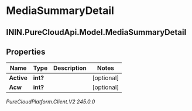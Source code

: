 # MediaSummaryDetail

## ININ.PureCloudApi.Model.MediaSummaryDetail

## Properties

|Name | Type | Description | Notes|
|------------ | ------------- | ------------- | -------------|
| **Active** | **int?** |  | [optional] |
| **Acw** | **int?** |  | [optional] |



_PureCloudPlatform.Client.V2 245.0.0_
